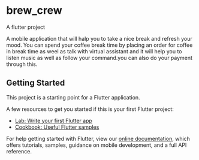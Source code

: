 # brew_crew
A flutter project

A mobile application that will halp you to take a nice break and refresh your mood. You can spend your coffee break time by placing an order for coffee in break time as weel as talk with virtual  assistant and  it will help you to listen music as well as follow your command.you can also do your payment through this.

## Getting Started

This project is a starting point for a Flutter application.

A few resources to get you started if this is your first Flutter project:

- [Lab: Write your first Flutter app](https://flutter.dev/docs/get-started/codelab)
- [Cookbook: Useful Flutter samples](https://flutter.dev/docs/cookbook)

For help getting started with Flutter, view our
[online documentation](https://flutter.dev/docs), which offers tutorials,
samples, guidance on mobile development, and a full API reference.
